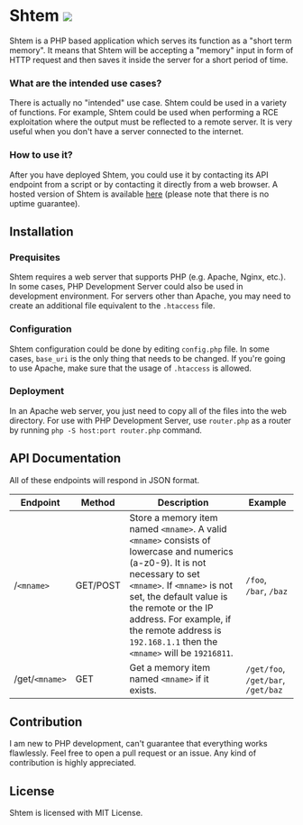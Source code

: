 # Shtem <a href="https://codeclimate.com/github/p4kl0nc4t/shtem/maintainability"><img src="https://api.codeclimate.com/v1/badges/81e7d508cab2e5ce57b9/maintainability" /></a>
Shtem is a PHP based application which serves its function as a "short term memory". It means that Shtem will be accepting a "memory" input in form of HTTP request and then saves it inside the server for a short period of time.
### What are the intended use cases?
There is actually no "intended" use case. Shtem could be used in a variety of functions. For example, Shtem could be used when performing a RCE exploitation where the output must be reflected to a remote server. It is very useful when you don't have a server connected to the internet.
### How to use it?
After you have deployed Shtem, you could use it by contacting its API endpoint from a script or by contacting it directly from a web browser. A hosted version of Shtem is available [here](https://lcat.dev/shtem) (please note that there is no uptime guarantee).
## Installation
### Prequisites
Shtem requires a web server that supports PHP (e.g. Apache, Nginx, etc.). In some cases, PHP Development Server could also be used in development environment. For servers other than Apache, you may need to create an additional file equivalent to the `.htaccess` file.
### Configuration
Shtem configuration could be done by editing `config.php` file. In some cases, `base_uri` is the only thing that needs to be changed. If you're going to use Apache, make sure that the usage of `.htaccess` is allowed.
### Deployment
In an Apache web server, you just need to copy all of the files into the web directory. For use with PHP Development Server, use `router.php` as a router by running `php -S host:port router.php` command.
## API Documentation
All of these endpoints will respond in JSON format.

Endpoint | Method | Description | Example
--- | --- | --- | ---
/`<mname>` | GET/POST | Store a memory item named `<mname>`. A valid `<mname>` consists of lowercase and numerics (a-z0-9). It is not necessary to set `<mname>`. If `<mname>` is not set, the default value is the remote or the IP address. For example, if the remote address is `192.168.1.1` then the `<mname>` will be `19216811`. | `/foo`, `/bar`, `/baz`
/get/`<mname>` | GET | Get a memory item named `<mname>` if it exists. | `/get/foo`, `/get/bar`, `/get/baz`

## Contribution
I am new to PHP development, can't guarantee that everything works flawlessly. Feel free to open a pull request or an issue. Any kind of contribution is highly appreciated.
## License
Shtem is licensed with MIT License.
